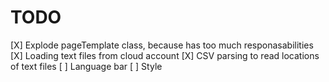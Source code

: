# TODO

[X] Explode pageTemplate class, because has too much responasabilities
[X] Loading text files from cloud account
[X] CSV parsing to read locations of text files
[ ] Language bar
[ ] Style
